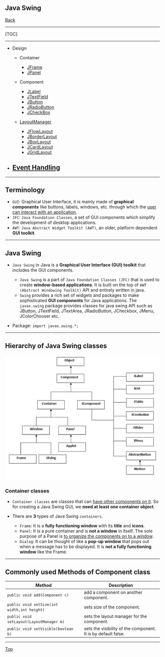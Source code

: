 ## Java Swing

[Back](../index.md)

---

[TOC]

---

- Design

  - Container

    - [JFrame](./container/jframe.md)
    - [JPanel](./container/jpanel.md)

  - Component

    - [JLabel](./component/jlabel.md)
    - [JTextField](./component/jtextfield.md)
    - [JButton](./component/jbutton.md)
    - [JRadioButton](./component/jradiobutton.md)
    - [JCheckBox](./component/jcheckbox.md)

  - [LayoutManager](./layout/layoutmanagers.md)
    - [JFlowLayout](./layout/flowlayout.md)
    - [JBorderLayout](./layout/borderlayout.md)
    - [JBoxLayout](./layout/boxlayout.md)
    - [JCardLayout](./layout/cardlayout.md)
    - [JGridLayout](./layout/gridlayout.md)

- [Event Handling](./event_handling/event_hanlding.md)
  -

---

## Terminology

- `GUI`: Graphical User Interface, it is mainly made of **graphical components** like buttons, labels, windows, etc. through which the <u>user can interact with an application</u>.
- `JFC`: `Java Foundation Classes`, a set of GUI components which simplify the development of desktop applications.
- `AWT`: `Java Abstract Widget Toolkit (AWT)`, an older, platform dependent **GUI toolkit**.

---

## Java Swing

- `Java Swing` in Java is a **Graphical User Interface (GUI) toolkit** that includes the GUI components.

  - `Java Swing` is a part of `Java Foundation Classes (JFC)` that is used to create **window-based applications**. It is built on the top of `AWT (Abstract Windowing Toolkit)` API and entirely written in java.
  - `Swing` provides a rich set of widgets and packages to make sophisticated **GUI components** for Java applications. The `javax.swing` package provides classes for java swing API such as JButton, JTextField, JTextArea, JRadioButton, JCheckbox, JMenu, JColorChooser etc.

- Package: `import javax.swing.*;`

---

## Hierarchy of Java Swing classes

![hierarchy_of_sqing](./pic/swinghierarchy.jpg)

### Container classes

- `Container classes` are classes that can <u>have other components on it</u>. So for creating a Java Swing GUI, we **need at least one container object**.

- There are **3** types of Java Swing `containers`.

  - `Frame`: It is a **fully functioning window** with its **title** and **icons**.
  - `Panel`: It is a pure container and is **not a window** in itself. The sole purpose of a Panel is <u>to organize the components on to a window</u>.
  - `Dialog`: It can be thought of like a **pop-up window** that pops out when a message has to be displayed. It is **not a fully functioning window** like the Frame.

---

## Commonly used Methods of Component class

| Method                                      | Description                                                   |
| ------------------------------------------- | ------------------------------------------------------------- |
| `public void add(Component c) `             | add a component on another component.                         |
| `public void setSize(int width,int height)` | sets size of the component.                                   |
| `public void setLayout(LayoutManager m)`    | sets the layout manager for the component.                    |
| `public void setVisible(boolean b)`         | sets the visibility of the component. It is by default false. |

---

[Top](#GUI)
